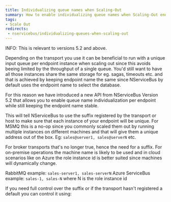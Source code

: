```yaml
---
title: Individualizing queue names when Scaling-Out
summary: How to enable individualizing queue names when Scaling-Out endpoints
tags:
- Scale Out
redirects:
 - nservicebus/individualizing-queues-when-scaling-out
---
```


INFO: This is relevant to versions 5.2 and above.

Depending on the transport you use it can be beneficial to run with a unique input queue per endpoint instance when scaling out since this avoids beeing limited by the throughput of a single queue. You'd still want to have all those instances share the same storage for eg. sagas, timeouts etc. and that is achieved by keeping endpoint name the same since NServiceBus by default uses the endpoint name to select the database.

For this reason we have introduced a new API from NServiceBus Version 5.2 that allows you to enable queue name individualization per endpoint while still keeping the endpoint name stable.

<!-- import UniqueQueuePerEndpointInstance -->

This will tell NServiceBus to use the suffix registered by the transport or host to make sure that each instance of your endpoint will be unique. For MSMQ this is a no-op since you commonly scaled them out by running multiple instances on different machines and that will give them a unique address out of the box. Eg: `sales@server1, sales@serverN` etc.

For broker transports that's no longer true, hence the need for a suffix. For on-premise operations the machine name is likely to be used and in cloud scenarios like on Azure the role instance id is better suited since machines will dynamically change.

RabbitMQ example:  `sales-server1, sales-serverN`
Azure ServiceBus example:  `sales-1, sales-N` where N is the role instance id

If you need full control over the suffix or if the transport hasn't registered a default you can control it using:

<!-- import UniqueQueuePerEndpointInstanceWithSuffix -->
